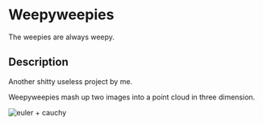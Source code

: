 # Weepyweepies
The weepies are always weepy.

## Description
Another shitty useless project by me.  

Weepyweepies mash up two images into a point cloud in three dimension.

![euler + cauchy](euler_cauchy.gif)

